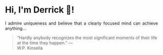 # Hi, I'm Derrick 👋!
<p align="justify">I admire uniqueness and believe that a clearly focused mind can achieve anything...</p> 
<!-- #quote-start -->
<blockquote>&ldquo;Hardly anybody recognizes the most significant moments of their life at the time they happen.&rdquo; &mdash; <footer>W.P. Kinsella</footer></blockquote>
<!-- #quote-end -->
